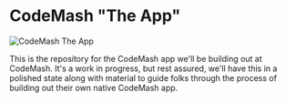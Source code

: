 CodeMash "The App" 
========
![CodeMash The App](http://digital.coolspringspress.com/rp_columns_images/images/1920.jpg)

This is the repository for the CodeMash app we'll be building out at CodeMash. It's a work in progress, but rest assured, we'll have this in a polished state along with material to guide folks through the process of building out their own native CodeMash app. 


